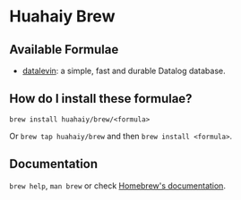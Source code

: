 # Huahaiy Brew

## Available Formulae

* [datalevin](https://github.com/juji-io/datalevin): a simple, fast and durable Datalog database.

## How do I install these formulae?
`brew install huahaiy/brew/<formula>`

Or `brew tap huahaiy/brew` and then `brew install <formula>`.

## Documentation
`brew help`, `man brew` or check [Homebrew's documentation](https://docs.brew.sh).

